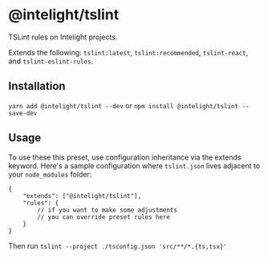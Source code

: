 # @intelight/tslint

TSLint rules on Intelight projects.

Extends the following: `tslint:latest`, `tslint:recommended`, `tslint-react`, and `tslint-eslint-rules`.

## Installation

`yarn add @intelight/tslint --dev` or `npm install @intelight/tslint --save-dev`

## Usage

To use these this preset, use configuration inheritance via the extends keyword. Here's a sample configuration where `tslint.json` lives adjacent to your `node_modules` folder:

```
{
	"extends": ["@intelight/tslint"],
	"rules": {
		// if you want to make some adjustments
		// you can override preset rules here
	}
}
```

Then run `tslint --project ./tsconfig.json 'src/**/*.{ts,tsx}'`

